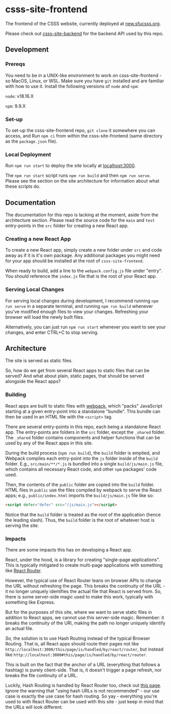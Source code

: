 # csss-site-frontend

The frontend of the CSSS website, currently deployed at [new.sfucsss.org](https://new.sfucsss.org).

Please check out [csss-site-backend](https://github.com/csss/csss-site-backend/) for the backend API used by this repo.

## Development

### Prereqs

You need to be in a UNIX-like environment to work on csss-site-frontend - so MacOS, Linux, or WSL.
Make sure you have `git` installed and are familiar with how to use it.
Install the following versions of `node` and `npm`:

`node`: v18.16.X

`npm`: 9.9.X

### Set-up

To set-up the csss-site-frontend repo, `git clone` it somewhere you can access, and
Run `npm ci` from within the csss-site-frontend (same directory as the `package.json` file).

### Local Deployment

Run `npm run start` to deploy the site locally at [localhost:3000](http://localhost:3000).

The `npm run start` script runs `npm run build` and then `npm run serve`.
Please see the section on the site architecture for information about what these scripts do.

## Documentation

The documentation for this repo is lacking at the moment, aside from the architecture section.
Please read the source code for the `main` and `test` entry-points in the `src` folder for creating a new React app.

### Creating a new React App

To create a new React app, simply create a new folder under `src` and code away as if it is it's own package.
Any additional packages you might need for your app should be installed at the root of `csss-site-frontend`.

When ready to build, add a line to the `webpack.config.js` file under "entry".
You should reference the `index.js` file that is the root of your React app.

### Serving Local Changes

For serving local changes during development, I recommend running `npm run serve` in a separate terminal,
and running `npm run build` whenever you've modified enough files to view your changes.
Refreshing your browser will load the newly built files.

Alternatively, you can just run `npm run start` whenever you want to see your changes, and enter CTRL+C to stop serving.

## Architecture

The site is served as static files.

So, how do we get from several React apps to static files that can be served?
And what about plain, static pages, that should be served alongside the React apps?

### Building

React apps are built to static files with [webpack](https://webpack.js.org/),
which "packs" JavaScript starting at a given entry-point into a standalone "bundle".
This bundle can then be used in an HTML file with the `<script>` tag.

There are several entry-points in this repo, each being a standalone React app.
The entry-points are folders in the `src` folder, except the `_shared` folder.
The `_shared` folder contains components and helper functions that can be used by any of the React apps in this site.

During the build process (`npm run build`), the `build` folder is emptied,
and Webpack compiles each entry-point into the `js` folder inside of the `build` folder.
E.g., `src/main/**/*.js` is bundled into a single `build/js/main.js` file,
which contains all necessary React code, and other `npm` packages' code used.

Then, the contents of the `public` folder are copied into the `build` folder.
HTML files in `public` use the files compiled by webpack to serve the React apps;
e.g., `public/index.html` imports the `build/js/main.js` file like so:

```html
<script defer="defer" src="/js/main.js"></script>
```

Notice that the `build` folder is treated as the root of the application (hence the leading slash).
Thus, the `build` folder is the root of whatever host is serving the site.

### Impacts

There are some impacts this has on developing a React app.

React, under the hood, is a library for creating "single-page applications".
This is typically mitigated to create multi-page applications with something like [React Router](https://reactrouter.com/).

However, the typical use of React Router leans on browser APIs to change the URL without refreshing the page.
This breaks the continuity of the URL - it no longer uniquely identifies the actual file that React is served from.
So, there is some server-side magic used to make this work, typically with something like Express.

But for the purposes of this site, where we want to serve static files in addition to React apps, we cannot use this server-side magic.
Remember: it breaks the continuity of the URl, making the path no longer uniquely identify an actual file.

_So,_ the solution is to use Hash Routing instead of the typical Browser Routing.
That is, all React apps should route their pages not like `http://localhost:3000/this/page/is/handled/by/react/router`,
but instead like `http://localhost:3000#this/page/is/handled/by/react/router`.

This is built on the fact that the anchor of a URL (everything that follows a hashtag) is purely client-side.
That is, it doesn't trigger a page refresh, nor breaks the file continuity of a URL.

Luckily, Hash Routing is handled by React Router too, check out [this page](https://reactrouter.com/en/main/routers/create-hash-router).
Ignore the warning that "using hash URLs is not recommended" - our use case is exactly the use case for hash routing.
So yay - everything you're used to with React Router can be used with this site - just keep in mind that the URLs will look different.
